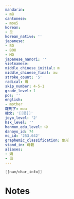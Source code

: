 ```yaml
---
mandarin:
- mǔ
cantonese:
- mou5
korean:
- 모
korean_native: ''
japanese:
- BO
- BOU
- MO
japanese_nanori: ''
vietnamese:
middle_chinese_initial: m
middle_chinese_final: əu
stroke_count: '5'
radical: 毋
skip_number: 4-5-1
grade_level: 1
pos: ''
english:
- mother
羅馬字: mou
韓文: '[[못]]'
joyo_level: '2'
hsk_level: ''
hanmun_edu_level: 中
danayo_id: 74
mc_id: '253.642'
graphemic_classification: 象形
stand_in: 母親
aliases:
- 姆
- 毋
---
```

```meta-bind-embed
[[nav/char_info]]
```

# Notes
